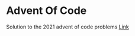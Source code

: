 # Advent Of Code
Solution to the 2021 advent of code problems 
[Link](https://adventofcode.com/2021)
